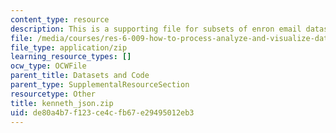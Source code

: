 ```yaml
---
content_type: resource
description: This is a supporting file for subsets of enron email dataset.
file: /media/courses/res-6-009-how-to-process-analyze-and-visualize-data-january-iap-2012/de80a4b7f123ce4cfb67e29495012eb3_kenneth_json.zip
file_type: application/zip
learning_resource_types: []
ocw_type: OCWFile
parent_title: Datasets and Code
parent_type: SupplementalResourceSection
resourcetype: Other
title: kenneth_json.zip
uid: de80a4b7-f123-ce4c-fb67-e29495012eb3
---
```

